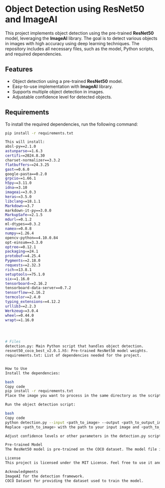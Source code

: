 
# Object Detection using ResNet50 and ImageAI

This project implements object detection using the pre-trained **ResNet50** model, leveraging the **ImageAI** library. The goal is to detect various objects in images with high accuracy using deep learning techniques. The repository includes all necessary files, such as the model, Python scripts, and required dependencies.

## Features

- Object detection using a pre-trained **ResNet50** model.
- Easy-to-use implementation with **ImageAI** library.
- Supports multiple object detection in images.
- Adjustable confidence level for detected objects.

## Requirements

To install the required dependencies, run the following command:

```bash
pip install -r requirements.txt

This will install:
absl-py==2.1.0
astunparse==1.6.3
certifi==2024.8.30
charset-normalizer==3.3.2
flatbuffers==24.3.25
gast==0.6.0
google-pasta==0.2.0
grpcio==1.66.1
h5py==3.11.0
idna==3.10
imageai==3.0.3
keras==3.5.0
libclang==18.1.1
Markdown==3.7
markdown-it-py==3.0.0
MarkupSafe==2.1.5
mdurl==0.1.2
ml-dtypes==0.3.2
namex==0.0.8
numpy==1.26.4
opencv-python==4.10.0.84
opt-einsum==3.3.0
optree==0.12.1
packaging==24.1
protobuf==4.25.4
Pygments==2.18.0
requests==2.32.3
rich==13.8.1
setuptools==75.1.0
six==1.16.0
tensorboard==2.16.2
tensorboard-data-server==0.7.2
tensorflow==2.16.2
termcolor==2.4.0
typing_extensions==4.12.2
urllib3==2.2.3
Werkzeug==3.0.4
wheel==0.44.0
wrapt==1.16.0




# Files
detection.py: Main Python script that handles object detection.
resnet50_coco_best_v2.0.1.h5: Pre-trained ResNet50 model weights.
requirements.txt: List of dependencies needed for the project.


How to Use
Install the dependencies:

bash
Copy code
pip install -r requirements.txt
Place the image you want to process in the same directory as the script or specify the correct path.

Run the object detection script:

bash
Copy code
python detection.py --input <path_to_image> --output <path_to_output_image>
Replace <path_to_image> with the path to your input image and <path_to_output_image> with where you want to save the result.

Adjust confidence levels or other parameters in the detection.py script as needed.

Pre-trained Model
The ResNet50 model is pre-trained on the COCO dataset. The model file included in this repository (resnet50_coco_best_v2.0.1.h5) enables accurate detection of a variety of object categories.

License
This project is licensed under the MIT License. Feel free to use it and modify it as per your needs.

Acknowledgments
ImageAI for the detection framework.
COCO Dataset for providing the dataset used to train the model.
